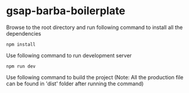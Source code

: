 # gsap-barba-boilerplate

Browse to the root directory and run following command to install all the dependencies
```
npm install
```

Use following command to run development server
```
npm run dev
```

Use following command to build the project (Note: All the production file can be found in 'dist' folder after running the command)
```npm run build
```
